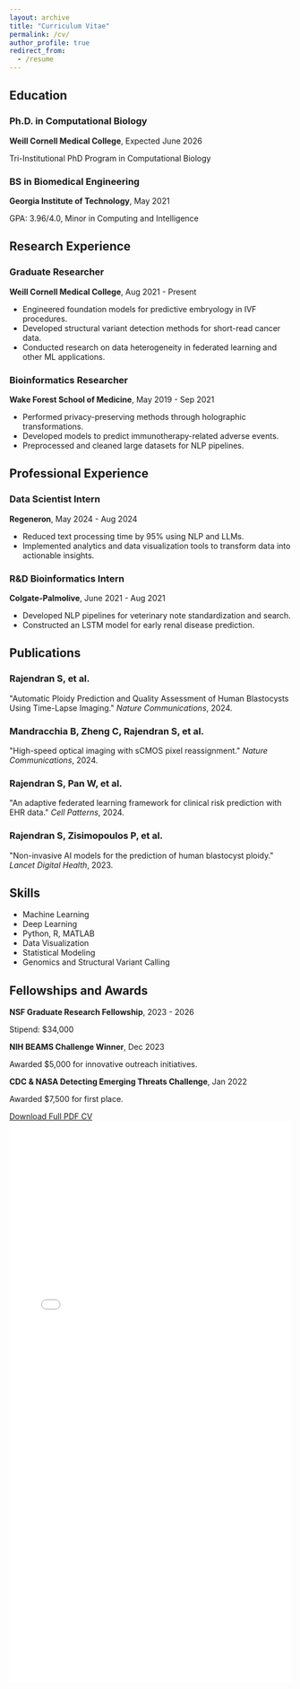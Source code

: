 ```yaml
---
layout: archive
title: "Curriculum Vitae"
permalink: /cv/
author_profile: true
redirect_from:
  - /resume
---
```


<div class="cv-container">
  
  <!-- Education Section -->
  <div class="cv-section">
    <h2>Education</h2>
    <div class="cv-card">
      <h3>Ph.D. in Computational Biology</h3>
      <p><strong>Weill Cornell Medical College</strong>, Expected June 2026</p>
      <p>Tri-Institutional PhD Program in Computational Biology</p>
    </div>
    <div class="cv-card">
      <h3>BS in Biomedical Engineering</h3>
      <p><strong>Georgia Institute of Technology</strong>, May 2021</p>
      <p>GPA: 3.96/4.0, Minor in Computing and Intelligence</p>
    </div>
  </div>
  
  <!-- Research Experience Section -->
  <div class="cv-section">
    <h2>Research Experience</h2>
    <div class="cv-card">
      <h3>Graduate Researcher</h3>
      <p><strong>Weill Cornell Medical College</strong>, Aug 2021 - Present</p>
      <ul>
        <li>Engineered foundation models for predictive embryology in IVF procedures.</li>
        <li>Developed structural variant detection methods for short-read cancer data.</li>
        <li>Conducted research on data heterogeneity in federated learning and other ML applications.</li>
      </ul>
    </div>
    <div class="cv-card">
      <h3>Bioinformatics Researcher</h3>
      <p><strong>Wake Forest School of Medicine</strong>, May 2019 - Sep 2021</p>
      <ul>
        <li>Performed privacy-preserving methods through holographic transformations.</li>
        <li>Developed models to predict immunotherapy-related adverse events.</li>
        <li>Preprocessed and cleaned large datasets for NLP pipelines.</li>
      </ul>
    </div>
  </div>
  
  <!-- Professional Experience Section -->
  <div class="cv-section">
    <h2>Professional Experience</h2>
    <div class="cv-card">
      <h3>Data Scientist Intern</h3>
      <p><strong>Regeneron</strong>, May 2024 - Aug 2024</p>
      <ul>
        <li>Reduced text processing time by 95% using NLP and LLMs.</li>
        <li>Implemented analytics and data visualization tools to transform data into actionable insights.</li>
      </ul>
    </div>
    <div class="cv-card">
      <h3>R&D Bioinformatics Intern</h3>
      <p><strong>Colgate-Palmolive</strong>, June 2021 - Aug 2021</p>
      <ul>
        <li>Developed NLP pipelines for veterinary note standardization and search.</li>
        <li>Constructed an LSTM model for early renal disease prediction.</li>
      </ul>
    </div>
  </div>
  
  <!-- Publications Section -->
  <div class="cv-section">
    <h2>Publications</h2>
    <div class="cv-card">
      <h3>Rajendran S, et al.</h3>
      <p>"Automatic Ploidy Prediction and Quality Assessment of Human Blastocysts Using Time-Lapse Imaging." <em>Nature Communications</em>, 2024.</p>
    </div>
    <div class="cv-card">
      <h3>Mandracchia B, Zheng C, Rajendran S, et al.</h3>
      <p>"High-speed optical imaging with sCMOS pixel reassignment." <em>Nature Communications</em>, 2024.</p>
    </div>
    <div class="cv-card">
      <h3>Rajendran S, Pan W, et al.</h3>
      <p>"An adaptive federated learning framework for clinical risk prediction with EHR data." <em>Cell Patterns</em>, 2024.</p>
    </div>
    <div class="cv-card">
      <h3>Rajendran S, Zisimopoulos P, et al.</h3>
      <p>"Non-invasive AI models for the prediction of human blastocyst ploidy." <em>Lancet Digital Health</em>, 2023.</p>
    </div>
  </div>
  
  <!-- Skills Section -->
  <div class="cv-section">
    <h2>Skills</h2>
    <ul class="cv-skills">
      <li>Machine Learning</li>
      <li>Deep Learning</li>
      <li>Python, R, MATLAB</li>
      <li>Data Visualization</li>
      <li>Statistical Modeling</li>
      <li>Genomics and Structural Variant Calling</li>
    </ul>
  </div>
  
  <!-- Fellowships and Awards Section -->
  <div class="cv-section">
    <h2>Fellowships and Awards</h2>
    <div class="cv-card">
      <p><strong>NSF Graduate Research Fellowship</strong>, 2023 - 2026</p>
      <p>Stipend: $34,000</p>
    </div>
    <div class="cv-card">
      <p><strong>NIH BEAMS Challenge Winner</strong>, Dec 2023</p>
      <p>Awarded $5,000 for innovative outreach initiatives.</p>
    </div>
    <div class="cv-card">
      <p><strong>CDC & NASA Detecting Emerging Threats Challenge</strong>, Jan 2022</p>
      <p>Awarded $7,500 for first place.</p>
    </div>
  </div>
  
</div>

<!-- Download CV Button -->
<div class="cv-download">
  <a href="/files/misc/Suraj_Rajendran_CV.pdf" class="btn-download" target="_blank" rel="noopener noreferrer">Download Full PDF CV</a>
</div>

<!-- Optional PDF Embed -->
<div class="cv-pdf-embed">
  <iframe src="/files/misc/Suraj_Rajendran_CV.pdf" width="100%" height="1000" frameborder="no"></iframe>
</div>
